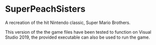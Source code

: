 # SuperPeachSisters
A recreation of the hit Nintendo classic, Super Mario Brothers.

This version of the the game files have been tested to function on Visual Studio 2019, the provided executable can also be used to run the game.
